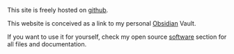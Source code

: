 
This site is freely hosted on [github](https://www.github.com). 

This website is conceived as a link to my personal [Obsidian](https://obsidian.md) Vault.

If you want to use it for yourself, check my open source [software](software.md) section for all files and documentation.
